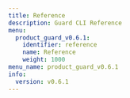 ```yaml
---
title: Reference
description: Guard CLI Reference
menu:
  product_guard_v0.6.1:
    identifier: reference
    name: Reference
    weight: 1000
menu_name: product_guard_v0.6.1
info:
  version: v0.6.1
---
```


